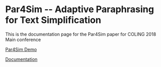 Par4Sim  -- Adaptive Paraphrasing for Text Simplification
====

This is the documentation page for the Par4Sim paper for COLING 2018 Main conference

[Par4Sim Demo](https://ltmaggie.informatik.uni-hamburg.de/par4sim/)


[Documentation](https://uhh-lt.github.io/par4sim/)

